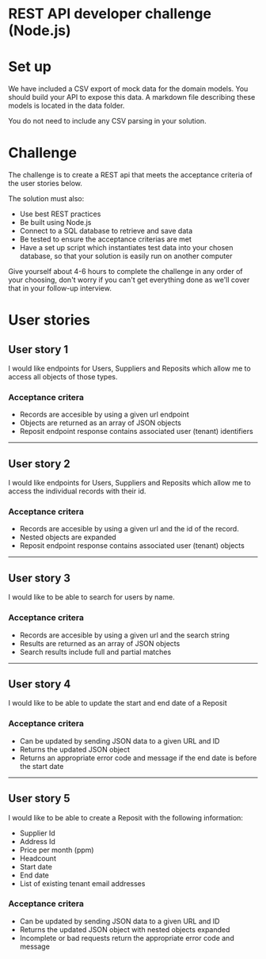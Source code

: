 # REST API developer challenge (Node.js)

# Set up
We have included a CSV export of mock data for the domain models. You should build your API to expose this data. A markdown file describing these models is located in the data folder.

You do not need to include any CSV parsing in your solution.

# Challenge

The challenge is to create a REST api that meets the acceptance criteria of the user stories below.

The solution must also:

- Use best REST practices
- Be built using Node.js
- Connect to a SQL database to retrieve and save data
- Be tested to ensure the acceptance criterias are met
- Have a set up script which instantiates test data into your chosen database, so that your solution is easily run on another computer

Give yourself about 4-6 hours to complete the challenge in any order of your choosing, don't worry if you can't get everything done as we'll cover that in your follow-up interview.

# User stories

## User story 1
I would like endpoints for Users, Suppliers and Reposits which allow me to access all objects of those types.

### Acceptance critera
- Records are accesible by using a given url endpoint
- Objects are returned as an array of JSON objects
- Reposit endpoint response contains associated user (tenant) identifiers
---------------------------------------------------------------

## User story 2
I would like endpoints for Users, Suppliers and Reposits which allow me to access the individual records with their id.

### Acceptance critera
- Records are accesible by using a given url and the id of the record.
- Nested objects are expanded
- Reposit endpoint response contains associated user (tenant) objects
---------------------------------------------------------------

## User story 3
I would like to be able to search for users by name.

### Acceptance critera
- Records are accesible by using a given url and the search string
- Results are returned as an array of JSON objects
- Search results include full and partial matches
---------------------------------------------------------------

## User story 4
I would like to be able to update the start and end date of a Reposit

### Acceptance critera
- Can be updated by sending JSON data to a given URL and ID 
- Returns the updated JSON object
- Returns an appropriate error code and message if the end date is before the start date
---------------------------------------------------------------

## User story 5
I would like to be able to create a Reposit with the following information:
- Supplier Id
- Address Id
- Price per month (ppm)
- Headcount
- Start date
- End date
- List of existing tenant email addresses

### Acceptance critera
- Can be updated by sending JSON data to a given URL and ID 
- Returns the updated JSON object with nested objects expanded
- Incomplete or bad requests return the appropriate error code and message